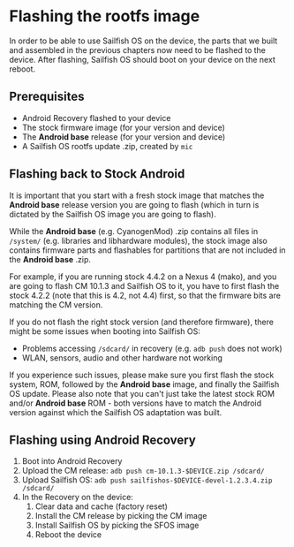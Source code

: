 # Flashing the rootfs image

In order to be able to use Sailfish OS on the device, the parts that we
built and assembled in the previous chapters now need to be flashed to
the device. After flashing, Sailfish OS should boot on your device on
the next reboot.

## Prerequisites

- Android Recovery flashed to your device
- The stock firmware image (for your version and device)
- The **Android base** release (for your version and device)
- A Sailfish OS rootfs update .zip, created by `mic`

## Flashing back to Stock Android

It is important that you start with a fresh stock image that matches the
**Android base** release version you are going to flash (which in turn
is dictated by the Sailfish OS image you are going to flash).

While the **Android base** (e.g. CyanogenMod) .zip contains all files in
`/system/` (e.g. libraries and libhardware modules), the stock image
also contains firmware parts and flashables for partitions that are not
included in the **Android base** .zip.

For example, if you are running stock 4.4.2 on a Nexus 4 (mako), and you
are going to flash CM 10.1.3 and Sailfish OS to it, you have to first
flash the stock 4.2.2 (note that this is 4.2, not 4.4) first, so that
the firmware bits are matching the CM version.

If you do not flash the right stock version (and therefore firmware),
there might be some issues when booting into Sailfish OS:

- Problems accessing `/sdcard/` in recovery (e.g. `adb push` does not work)
- WLAN, sensors, audio and other hardware not working

If you experience such issues, please make sure you first flash the
stock system, ROM, followed by the **Android base** image, and finally
the Sailfish OS update. Please also note that you can't just take the
latest stock ROM and/or **Android base** ROM - both versions have to
match the Android version against which the Sailfish OS adaptation was
built.

## Flashing using Android Recovery

1. Boot into Android Recovery
2. Upload the CM release: `adb push cm-10.1.3-$DEVICE.zip /sdcard/`
3. Upload Sailfish OS:
   `adb push sailfishos-$DEVICE-devel-1.2.3.4.zip /sdcard/`
4. In the Recovery on the device:
    1. Clear data and cache (factory reset)
    2. Install the CM release by picking the CM image
    3. Install Sailfish OS by picking the SFOS image
    4. Reboot the device
